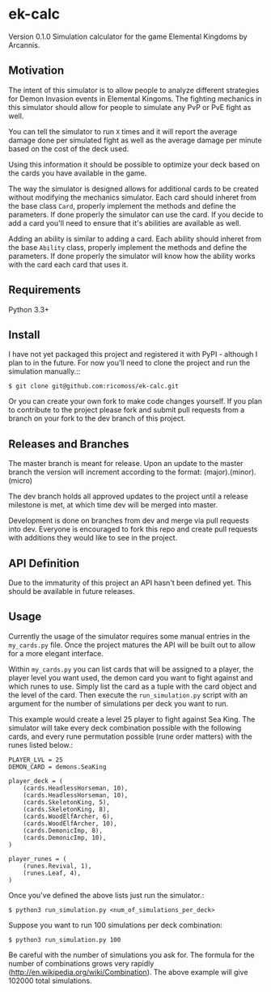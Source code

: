 ek-calc
====================

Version 0.1.0
Simulation calculator for the game Elemental Kingdoms by Arcannis.

Motivation
-----------------

The intent of this simulator is to allow people to analyze different strategies for Demon Invasion events in Elemental Kingoms.  The fighting mechanics in this simulator should allow for people to simulate any PvP or PvE fight as well.

You can tell the simulator to run ``X`` times and it will report the average damage done per simulated fight as well as the average damage per minute based on the cost of the deck used.

Using this information it should be possible to optimize your deck based on the cards you have available in the game.

The way the simulator is designed allows for additional cards to be created without modifying the mechanics simulator.  Each card should inheret from the base class ``Card``, properly implement the methods and define the parameters.  If done properly the simulator can use the card.  If you decide to add a card you'll need to ensure that it's abilities are available as well.

Adding an ability is similar to adding a card.  Each ability should inheret from the base ``Ability`` class, properly implement the methods and define the parameters.  If done properly the simulator will know how the ability works with the card each card that uses it.


Requirements
-----------------

Python 3.3+

Install
-----------------

I have not yet packaged this project and registered it with PyPI - although I plan to in the future.  For now you'll need to clone the project and run the simulation manually.::

    $ git clone git@github.com:ricomoss/ek-calc.git
    
Or you can create your own fork to make code changes yourself.  If you plan to contribute to the project please fork and submit pull requests from a branch on your fork to the dev branch of this project.


Releases and Branches
-----------------

The master branch is meant for release.  Upon an update to the master branch the version will increment according to the format: (major).(minor).(micro)

The dev branch holds all approved updates to the project until a release milestone is met, at which time dev will be merged into master.

Development is done on branches from dev and merge via pull requests into dev. Everyone is encouraged to fork this repo and create pull requests with additions they would like to see in the project.


API Definition
-----------------

Due to the immaturity of this project an API hasn't been defined yet.  This should be available in future releases.

Usage
-----------------

Currently the usage of the simulator requires some manual entries in the ``my_cards.py`` file.  Once the project matures the API will be built out to allow for a more elegant interface.

Within ``my_cards.py`` you can list cards that will be assigned to a player, the player level you want used, the demon card you want to fight against and which runes to use.  Simply list the card as a tuple with the card object and the level of the card.  Then execute the ``run_simulation.py`` script with an argument for the number of simulations per deck you want to run.

This example would create a level 25 player to fight against Sea King.  The simulator will take every deck combination possible with the following cards, and every rune permutation possible (rune order matters) with the runes listed below.:

    PLAYER_LVL = 25
    DEMON_CARD = demons.SeaKing
    
    player_deck = (
        (cards.HeadlessHorseman, 10),
        (cards.HeadlessHorseman, 10),
        (cards.SkeletonKing, 5),
        (cards.SkeletonKing, 8),
        (cards.WoodElfArcher, 6),
        (cards.WoodElfArcher, 10),
        (cards.DemonicImp, 8),
        (cards.DemonicImp, 10),
    )
    
    player_runes = (
        (runes.Revival, 1),
        (runes.Leaf, 4),
    )

Once you've defined the above lists just run the simulator.:

    $ python3 run_simulation.py <num_of_simulations_per_deck>
    
Suppose you want to run 100 simulations per deck combination:

    $ python3 run_simulation.py 100
    
Be careful with the number of simulations you ask for.  The formula for the number of combinations grows very rapidly (http://en.wikipedia.org/wiki/Combination).  The above example will give 102000 total simulations.

    

